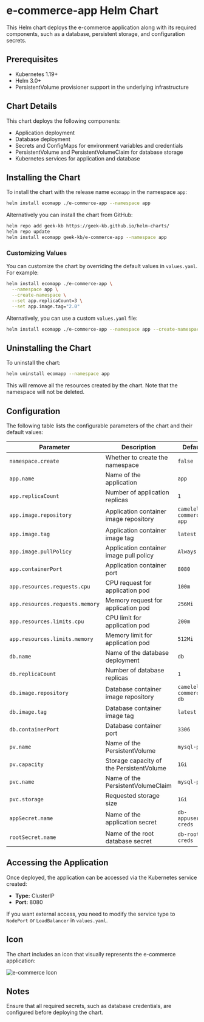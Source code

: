 # e-commerce-app Helm Chart

This Helm chart deploys the e-commerce application along with its required components, such as a database, persistent storage, and configuration secrets.

## Prerequisites

- Kubernetes 1.19+
- Helm 3.0+
- PersistentVolume provisioner support in the underlying infrastructure

## Chart Details

This chart deploys the following components:

- Application deployment
- Database deployment
- Secrets and ConfigMaps for environment variables and credentials
- PersistentVolume and PersistentVolumeClaim for database storage
- Kubernetes services for application and database

## Installing the Chart

To install the chart with the release name `ecomapp` in the namespace `app`:

```bash
helm install ecomapp ./e-commerce-app --namespace app
```

Alternatively you can install the chart from GitHub:

```bash
helm repo add geek-kb https://geek-kb.github.io/helm-charts/
helm repo update
helm install ecomapp geek-kb/e-commerce-app --namespace app
```

### Customizing Values

You can customize the chart by overriding the default values in `values.yaml`. For example:

```bash
helm install ecomapp ./e-commerce-app \
  --namespace app \
  --create-namespace \
  --set app.replicaCount=3 \
  --set app.image.tag="2.0"
```

Alternatively, you can use a custom `values.yaml` file:

```bash
helm install ecomapp ./e-commerce-app --namespace app --create-namespace -f custom-values.yaml
```

## Uninstalling the Chart

To uninstall the chart:

```bash
helm uninstall ecomapp --namespace app
```

This will remove all the resources created by the chart. Note that the namespace will not be deleted.

## Configuration

The following table lists the configurable parameters of the chart and their default values:

| Parameter                              | Description                                | Default                   |
|----------------------------------------|--------------------------------------------|---------------------------|
| `namespace.create`                     | Whether to create the namespace           | `false`                   |
| `app.name`                             | Name of the application                   | `app`                     |
| `app.replicaCount`                     | Number of application replicas            | `1`                       |
| `app.image.repository`                 | Application container image repository    | `camelel/e-commerce-app`  |
| `app.image.tag`                        | Application container image tag           | `latest`                  |
| `app.image.pullPolicy`                 | Application container image pull policy   | `Always`                  |
| `app.containerPort`                    | Application container port                | `8080`                    |
| `app.resources.requests.cpu`           | CPU request for application pod           | `100m`                    |
| `app.resources.requests.memory`        | Memory request for application pod        | `256Mi`                   |
| `app.resources.limits.cpu`             | CPU limit for application pod             | `200m`                    |
| `app.resources.limits.memory`          | Memory limit for application pod          | `512Mi`                   |
| `db.name`                              | Name of the database deployment           | `db`                      |
| `db.replicaCount`                      | Number of database replicas               | `1`                       |
| `db.image.repository`                  | Database container image repository       | `camelel/e-commerce-db`   |
| `db.image.tag`                         | Database container image tag              | `latest`                  |
| `db.containerPort`                     | Database container port                   | `3306`                    |
| `pv.name`                              | Name of the PersistentVolume              | `mysql-pv`                |
| `pv.capacity`                          | Storage capacity of the PersistentVolume  | `1Gi`                     |
| `pvc.name`                             | Name of the PersistentVolumeClaim         | `mysql-pvc`               |
| `pvc.storage`                          | Requested storage size                    | `1Gi`                     |
| `appSecret.name`                       | Name of the application secret            | `db-appuser-creds`        |
| `rootSecret.name`                      | Name of the root database secret          | `db-root-creds`           |

## Accessing the Application

Once deployed, the application can be accessed via the Kubernetes service created:

- **Type:** ClusterIP
- **Port:** 8080

If you want external access, you need to modify the service type to `NodePort` or `LoadBalancer` in `values.yaml`.

## Icon

The chart includes an icon that visually represents the e-commerce application:

![e-commerce Icon](https://i.postimg.cc/t4mjFV29/ecommerce-icon-64x64.png)

## Notes

Ensure that all required secrets, such as database credentials, are configured before deploying the chart.

